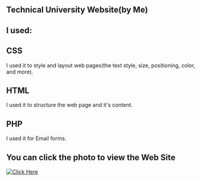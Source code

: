 ## Technical University Website(by Me)

## I used:

## CSS
I used it to style and layout web pages(the text style, size, positioning, color, and more).
## HTML
I used it to structure the web page and it's content.
## PHP
I used it for Email forms.
## You can click the photo to view the Web Site
[<img alt="Click Here" src ="https://user-images.githubusercontent.com/109627707/192855638-195672e6-8464-4eda-ac39-711f7f571b24.png" />](https://replit.com/@Stan15321/Site#style.css)
